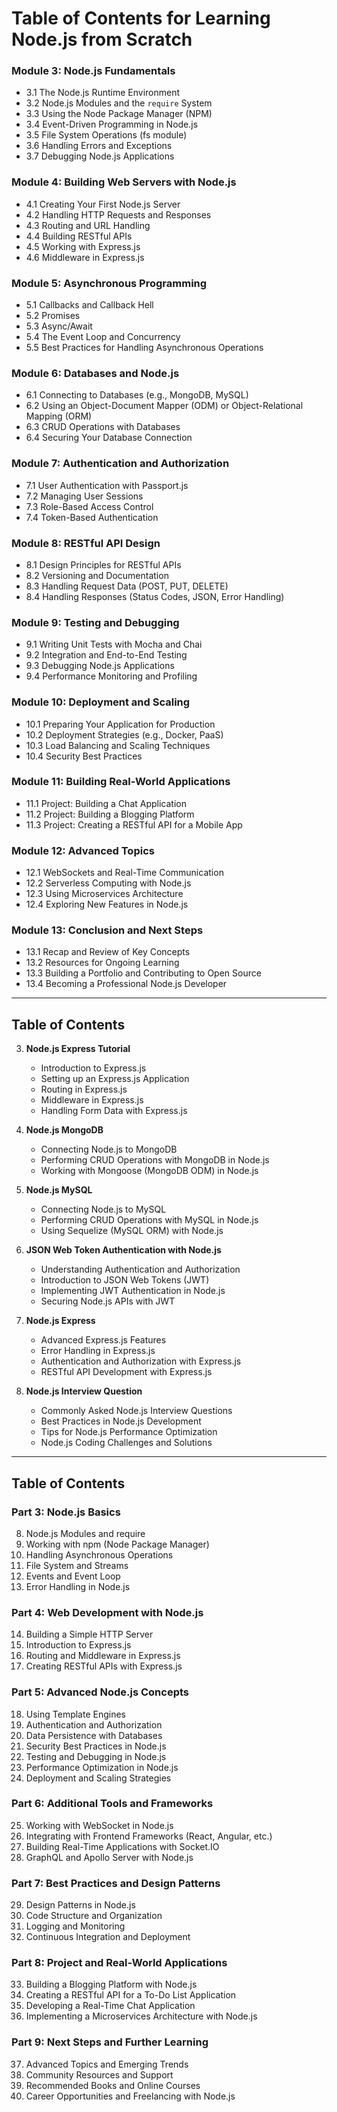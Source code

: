 
# Table of Contents for Learning Node.js from Scratch


### Module 3: Node.js Fundamentals
- 3.1 The Node.js Runtime Environment
- 3.2 Node.js Modules and the `require` System
- 3.3 Using the Node Package Manager (NPM)
- 3.4 Event-Driven Programming in Node.js
- 3.5 File System Operations (fs module)
- 3.6 Handling Errors and Exceptions
- 3.7 Debugging Node.js Applications

### Module 4: Building Web Servers with Node.js
- 4.1 Creating Your First Node.js Server
- 4.2 Handling HTTP Requests and Responses
- 4.3 Routing and URL Handling
- 4.4 Building RESTful APIs
- 4.5 Working with Express.js
- 4.6 Middleware in Express.js

### Module 5: Asynchronous Programming
- 5.1 Callbacks and Callback Hell
- 5.2 Promises
- 5.3 Async/Await
- 5.4 The Event Loop and Concurrency
- 5.5 Best Practices for Handling Asynchronous Operations

### Module 6: Databases and Node.js
- 6.1 Connecting to Databases (e.g., MongoDB, MySQL)
- 6.2 Using an Object-Document Mapper (ODM) or Object-Relational Mapping (ORM)
- 6.3 CRUD Operations with Databases
- 6.4 Securing Your Database Connection

### Module 7: Authentication and Authorization
- 7.1 User Authentication with Passport.js
- 7.2 Managing User Sessions
- 7.3 Role-Based Access Control
- 7.4 Token-Based Authentication

### Module 8: RESTful API Design
- 8.1 Design Principles for RESTful APIs
- 8.2 Versioning and Documentation
- 8.3 Handling Request Data (POST, PUT, DELETE)
- 8.4 Handling Responses (Status Codes, JSON, Error Handling)

### Module 9: Testing and Debugging
- 9.1 Writing Unit Tests with Mocha and Chai
- 9.2 Integration and End-to-End Testing
- 9.3 Debugging Node.js Applications
- 9.4 Performance Monitoring and Profiling

### Module 10: Deployment and Scaling
- 10.1 Preparing Your Application for Production
- 10.2 Deployment Strategies (e.g., Docker, PaaS)
- 10.3 Load Balancing and Scaling Techniques
- 10.4 Security Best Practices

### Module 11: Building Real-World Applications
- 11.1 Project: Building a Chat Application
- 11.2 Project: Building a Blogging Platform
- 11.3 Project: Creating a RESTful API for a Mobile App

### Module 12: Advanced Topics
- 12.1 WebSockets and Real-Time Communication
- 12.2 Serverless Computing with Node.js
- 12.3 Using Microservices Architecture
- 12.4 Exploring New Features in Node.js

### Module 13: Conclusion and Next Steps
- 13.1 Recap and Review of Key Concepts
- 13.2 Resources for Ongoing Learning
- 13.3 Building a Portfolio and Contributing to Open Source
- 13.4 Becoming a Professional Node.js Developer

---

## Table of Contents

3. **Node.js Express Tutorial**
   - Introduction to Express.js
   - Setting up an Express.js Application
   - Routing in Express.js
   - Middleware in Express.js
   - Handling Form Data with Express.js

4. **Node.js MongoDB**
   - Connecting Node.js to MongoDB
   - Performing CRUD Operations with MongoDB in Node.js
   - Working with Mongoose (MongoDB ODM) in Node.js

5. **Node.js MySQL**
   - Connecting Node.js to MySQL
   - Performing CRUD Operations with MySQL in Node.js
   - Using Sequelize (MySQL ORM) with Node.js

6. **JSON Web Token Authentication with Node.js**
   - Understanding Authentication and Authorization
   - Introduction to JSON Web Tokens (JWT)
   - Implementing JWT Authentication in Node.js
   - Securing Node.js APIs with JWT

7. **Node.js Express**
   - Advanced Express.js Features
   - Error Handling in Express.js
   - Authentication and Authorization with Express.js
   - RESTful API Development with Express.js

8. **Node.js Interview Question**
   - Commonly Asked Node.js Interview Questions
   - Best Practices in Node.js Development
   - Tips for Node.js Performance Optimization
   - Node.js Coding Challenges and Solutions

---

## Table of Contents

### **Part 3: Node.js Basics**
8. Node.js Modules and require
9. Working with npm (Node Package Manager)
10. Handling Asynchronous Operations
11. File System and Streams
12. Events and Event Loop
13. Error Handling in Node.js

### **Part 4: Web Development with Node.js**
14. Building a Simple HTTP Server
15. Introduction to Express.js
16. Routing and Middleware in Express.js
17. Creating RESTful APIs with Express.js

### **Part 5: Advanced Node.js Concepts**
18. Using Template Engines
19. Authentication and Authorization
20. Data Persistence with Databases
21. Security Best Practices in Node.js
22. Testing and Debugging in Node.js
23. Performance Optimization in Node.js
24. Deployment and Scaling Strategies

### **Part 6: Additional Tools and Frameworks**
25. Working with WebSocket in Node.js
26. Integrating with Frontend Frameworks (React, Angular, etc.)
27. Building Real-Time Applications with Socket.IO
28. GraphQL and Apollo Server with Node.js

### **Part 7: Best Practices and Design Patterns**
29. Design Patterns in Node.js
30. Code Structure and Organization
31. Logging and Monitoring
32. Continuous Integration and Deployment

### **Part 8: Project and Real-World Applications**
33. Building a Blogging Platform with Node.js
34. Creating a RESTful API for a To-Do List Application
35. Developing a Real-Time Chat Application
36. Implementing a Microservices Architecture with Node.js

### **Part 9: Next Steps and Further Learning**
37. Advanced Topics and Emerging Trends
38. Community Resources and Support
39. Recommended Books and Online Courses
40. Career Opportunities and Freelancing with Node.js


